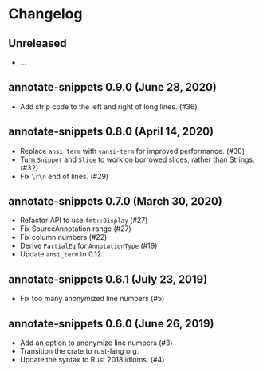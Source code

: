 # Changelog
 
## Unreleased
 
  - …

## annotate-snippets 0.9.0 (June 28, 2020)

  - Add strip code to the left and right of long lines. (#36)

## annotate-snippets 0.8.0 (April 14, 2020)

  - Replace `ansi_term` with `yansi-term` for improved performance. (#30)
  - Turn `Snippet` and `Slice` to work on borrowed slices, rather than Strings. (#32)
  - Fix `\r\n` end of lines. (#29)

## annotate-snippets 0.7.0 (March 30, 2020)

  - Refactor API to use `fmt::Display` (#27)
  - Fix SourceAnnotation range (#27)
  - Fix column numbers (#22)
  - Derive `PartialEq` for `AnnotationType` (#19)
  - Update `ansi_term` to 0.12.

## annotate-snippets 0.6.1 (July 23, 2019)

  - Fix too many anonymized line numbers (#5)
 
## annotate-snippets 0.6.0 (June 26, 2019)
 
  - Add an option to anonymize line numbers (#3)
  - Transition the crate to rust-lang org.
  - Update the syntax to Rust 2018 idioms. (#4)
